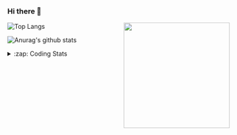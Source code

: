 ### Hi there 👋

<!--
**tao8687/tao8687** is a ✨ _special_ ✨ repository because its `README.md` (this file) appears on your GitHub profile.

Here are some ideas to get you started:

- 🔭 I’m currently working on ...
- 🌱 I’m currently learning ...
- 👯 I’m looking to collaborate on ...
- 🤔 I’m looking for help with ...
- 💬 Ask me about ...
- 📫 How to reach me: ...
- 😄 Pronouns: ...
- ⚡ Fun fact: ...
-->

<img align='right' src="https://media.giphy.com/media/M9gbBd9nbDrOTu1Mqx/giphy.gif" width="240">

  
![Top Langs](https://github-readme-stats.vercel.app/api/top-langs/?username=tao8687&layout=compact&title_color=23238E&text_color=A67D3D)

![Anurag's github stats](https://github-readme-stats.vercel.app/api?username=tao8687&show_icons=true&&text_color=A67D3D&title_color=23238E&show_icons=false&count_private=true&hide=stars)

<details>
  <summary>:zap: Coding Stats</summary>
  <br>
    
<!--START_SECTION:waka-->

```txt
From: 18 July 2025 - To: 25 July 2025

XML               2 hrs 26 mins   █████▓░░░░░░░░░░░░░░░░░░░   22.49 %
Bash              1 hr 57 mins    ████▓░░░░░░░░░░░░░░░░░░░░   18.03 %
Markdown          1 hr 15 mins    ███░░░░░░░░░░░░░░░░░░░░░░   11.56 %
YAML              1 hr 14 mins    ███░░░░░░░░░░░░░░░░░░░░░░   11.42 %
C++               56 mins         ██▒░░░░░░░░░░░░░░░░░░░░░░   08.69 %
```

<!--END_SECTION:waka-->
</details>
